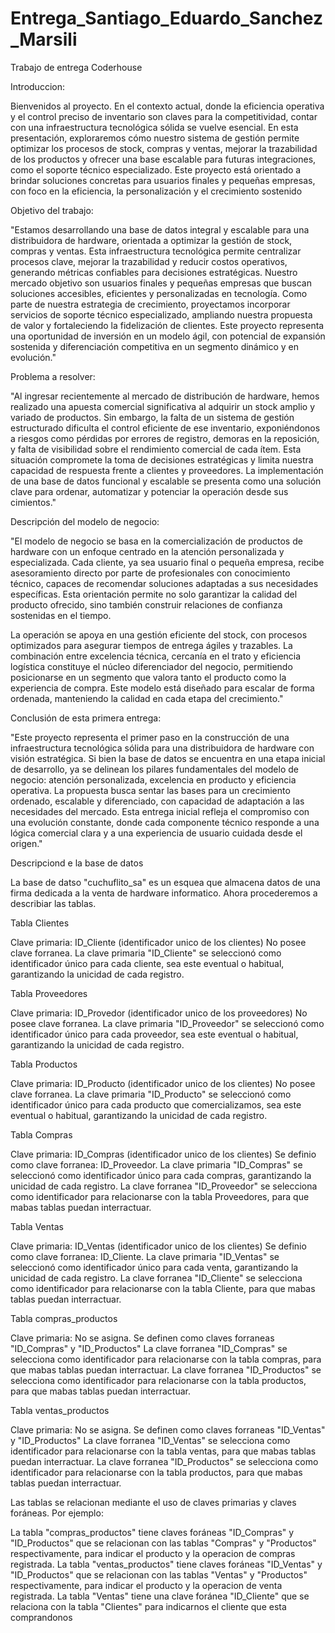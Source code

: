 # Entrega_Santiago_Eduardo_Sanchez_Marsili
Trabajo de entrega Coderhouse

Introduccion:

Bienvenidos al proyecto.
En el contexto actual, donde la eficiencia operativa y el control preciso de inventario son claves para la competitividad, contar con una infraestructura tecnológica sólida se vuelve esencial.
En esta presentación, exploraremos cómo nuestro sistema de gestión permite optimizar los procesos de stock, compras y ventas, mejorar la trazabilidad de los productos y ofrecer una base escalable para futuras integraciones, como el soporte técnico especializado. Este proyecto está orientado a brindar soluciones concretas para usuarios finales y pequeñas empresas, con foco en la eficiencia, la personalización y el crecimiento sostenido


Objetivo del trabajo: 

"Estamos desarrollando una base de datos integral y escalable para una distribuidora de hardware, orientada a optimizar la gestión de stock, compras y ventas. Esta infraestructura tecnológica permite centralizar procesos clave, mejorar la trazabilidad y reducir costos operativos, generando métricas confiables para decisiones estratégicas. Nuestro mercado objetivo son usuarios finales y pequeñas empresas que buscan soluciones accesibles, eficientes y personalizadas en tecnología. Como parte de nuestra estrategia de crecimiento, proyectamos incorporar servicios de soporte técnico especializado, ampliando nuestra propuesta de valor y fortaleciendo la fidelización de clientes. Este proyecto representa una oportunidad de inversión en un modelo ágil, con potencial de expansión sostenida y diferenciación competitiva en un segmento dinámico y en evolución."

Problema a resolver:

"Al ingresar recientemente al mercado de distribución de hardware, hemos realizado una apuesta comercial significativa al adquirir un stock amplio y variado de productos. Sin embargo, la falta de un sistema de gestión estructurado dificulta el control eficiente de ese inventario, exponiéndonos a riesgos como pérdidas por errores de registro, demoras en la reposición, y falta de visibilidad sobre el rendimiento comercial de cada ítem. Esta situación compromete la toma de decisiones estratégicas y limita nuestra capacidad de respuesta frente a clientes y proveedores. La implementación de una base de datos funcional y escalable se presenta como una solución clave para ordenar, automatizar y potenciar la operación desde sus cimientos."

Descripción del modelo de negocio:

"El modelo de negocio se basa en la comercialización de productos de hardware con un enfoque centrado en la atención personalizada y especializada. Cada cliente, ya sea usuario final o pequeña empresa, recibe asesoramiento directo por parte de profesionales con conocimiento técnico, capaces de recomendar soluciones adaptadas a sus necesidades específicas. Esta orientación permite no solo garantizar la calidad del producto ofrecido, sino también construir relaciones de confianza sostenidas en el tiempo.

La operación se apoya en una gestión eficiente del stock, con procesos optimizados para asegurar tiempos de entrega ágiles y trazables. La combinación entre excelencia técnica, cercanía en el trato y eficiencia logística constituye el núcleo diferenciador del negocio, permitiendo posicionarse en un segmento que valora tanto el producto como la experiencia de compra. Este modelo está diseñado para escalar de forma ordenada, manteniendo la calidad en cada etapa del crecimiento."

Conclusión de esta primera entrega:

"Este proyecto representa el primer paso en la construcción de una infraestructura tecnológica sólida para una distribuidora de hardware con visión estratégica. Si bien la base de datos se encuentra en una etapa inicial de desarrollo, ya se delinean los pilares fundamentales del modelo de negocio: atención personalizada, excelencia en producto y eficiencia operativa. La propuesta busca sentar las bases para un crecimiento ordenado, escalable y diferenciado, con capacidad de adaptación a las necesidades del mercado. Esta entrega inicial refleja el compromiso con una evolución constante, donde cada componente técnico responde a una lógica comercial clara y a una experiencia de usuario cuidada desde el origen."


Descripciond e la base de datos

La base de datso "cuchuflito_sa" es un esquea que almacena datos de una firma dedicada a la venta de hardware informatico.
Ahora procederemos a describiar las tablas.


Tabla Clientes

Clave primaria: ID_Cliente (identificador unico de los clientes)
No posee clave forranea.
La clave primaria "ID_Cliente" se seleccionó como identificador único para cada cliente, sea este eventual o habitual, garantizando la unicidad de cada registro.

Tabla Proveedores

Clave primaria: ID_Provedor (identificador unico de los proveedores)
No posee clave forranea.
La clave primaria "ID_Proveedor" se seleccionó como identificador único para cada proveedor, sea este eventual o habitual, garantizando la unicidad de cada registro. 


Tabla Productos

Clave primaria: ID_Producto (identificador unico de los clientes)
No posee clave forranea.
La clave primaria "ID_Producto" se seleccionó como identificador único para cada producto que comercializamos, sea este eventual o habitual, garantizando la unicidad de cada registro.


Tabla Compras

Clave primaria: ID_Compras (identificador unico de los clientes)
Se definio como clave forranea: ID_Proveedor.
La clave primaria "ID_Compras" se seleccionó como identificador único para cada compras, garantizando la unicidad de cada registro.
La clave forranea "ID_Proveedor" se selecciona como identificador para relacionarse con la tabla Proveedores, para que mabas tablas puedan interractuar.

Tabla Ventas

Clave primaria: ID_Ventas (identificador unico de los clientes)
Se definio como clave forranea: ID_Cliente.
La clave primaria "ID_Ventas" se seleccionó como identificador único para cada venta, garantizando la unicidad de cada registro.
La clave forranea "ID_Cliente" se selecciona como identificador para relacionarse con la tabla Cliente, para que mabas tablas puedan interractuar.


Tabla compras_productos

Clave primaria: No se asigna.
Se definen como claves forraneas "ID_Compras" y "ID_Productos"
La clave forranea "ID_Compras" se selecciona como identificador para relacionarse con la tabla compras, para que mabas tablas puedan interractuar.
La clave forranea "ID_Productos" se selecciona como identificador para relacionarse con la tabla productos, para que mabas tablas puedan interractuar.

Tabla ventas_productos

Clave primaria: No se asigna.
Se definen como claves forraneas "ID_Ventas" y "ID_Productos"
La clave forranea "ID_Ventas" se selecciona como identificador para relacionarse con la tabla ventas, para que mabas tablas puedan interractuar.
La clave forranea "ID_Productos" se selecciona como identificador para relacionarse con la tabla productos, para que mabas tablas puedan interractuar.


Las tablas se relacionan mediante el uso de claves primarias y claves foráneas. Por ejemplo:

La tabla "compras_productos" tiene claves foráneas "ID_Compras" y "ID_Productos" que se relacionan con las tablas "Compras" y "Productos" respectivamente, para indicar el producto y la operacion de compras registrada.
La tabla "ventas_productos" tiene claves foráneas "ID_Ventas" y "ID_Productos" que se relacionan con las tablas "Ventas" y "Productos" respectivamente, para indicar el producto y la operacion de venta registrada.
La tabla "Ventas" tiene una clave foránea "ID_Cliente" que se relaciona con la tabla "Clientes" para indicarnos el cliente que esta comprandonos

